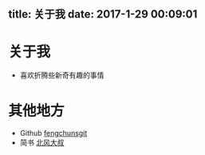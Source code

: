 title: 关于我
date: 2017-1-29 00:09:01
---
# 关于我
- 喜欢折腾些新奇有趣的事情

# 其他地方
- Github [fengchunsgit](https://github.com/fengchunsgit)
- 简书 [北风大叔](https://www.jianshu.com/u/4d85778eb08d)